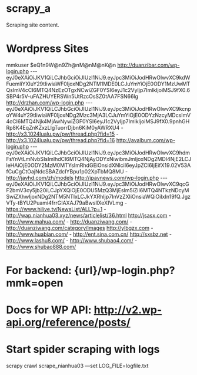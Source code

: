 # scrapy_a
Scraping site content.

# Wordpress Sites
mmkuser     $eQ1n9W@n9Zh@nM@nM@nK@n
http://duanzibar.com/wp-login.php 	--- eyJ0eXAiOiJKV1QiLCJhbGciOiJIUzI1NiJ9.eyJpc3MiOiJodHRwOlwvXC9kdWFuemliYXIuY29tIiwiaWF0IjoxNDg2NTM1MDE0LCJuYmYiOjE0ODY1MzUwMTQsImV4cCI6MTQ4NzEzOTgxNCwiZGF0YSI6eyJ1c2VyIjp7ImlkIjoiMSJ9fX0.6SBP4r5V-uFAZHUYERSWn5UtRzcOsSZ0tAA7FSN66lg
http://drzhan.com/wp-login.php 	--- eyJ0eXAiOiJKV1QiLCJhbGciOiJIUzI1NiJ9.eyJpc3MiOiJodHRwOlwvXC9kcnpoYW4uY29tIiwiaWF0IjoxNDg2Mzc3MjA3LCJuYmYiOjE0ODYzNzcyMDcsImV4cCI6MTQ4Njk4MjAwNywiZGF0YSI6eyJ1c2VyIjp7ImlkIjoiMSJ9fX0.9pnhGHRp8K4EqZnKZxzLlgTuorrDjbn6KiM0yAWRXU4
	- http://x3.1024lualu.pw/pw/thread.php?fid=15
	- http://x3.1024lualu.pw/pw/thread.php?fid=16
http://avalbum.com/wp-login.php 	--- eyJ0eXAiOiJKV1QiLCJhbGciOiJIUzI1NiJ9.eyJpc3MiOiJodHRwOlwvXC9hdmFsYnVtLmNvbSIsImlhdCI6MTQ4NjAyODYxNiwibmJmIjoxNDg2MDI4NjE2LCJleHAiOjE0ODY2MzM0MTYsImRhdGEiOnsidXNlciI6eyJpZCI6IjEifX19.02V53AfCuCgCtOajNdcSBAZdcIYBpu1p02XpTbMQ8MU
	- http://javhd.com/zh/models
http://jpavnews.com/wp-login.php 	--- eyJ0eXAiOiJKV1QiLCJhbGciOiJIUzI1NiJ9.eyJpc3MiOiJodHRwOlwvXC9qcGF2bmV3cy5jb20iLCJpYXQiOjE0ODU5MzQ3MjEsIm5iZiI6MTQ4NTkzNDcyMSwiZXhwIjoxNDg2NTM5NTIxLCJkYXRhIjp7InVzZXIiOnsiaWQiOiIxIn19fQ.JgzVTy-tBYU2Puami4frrGIAXAJ79aBwsllXeXIVLmg
	- https://www.hilive.tv/NewsList/ALL?p=1
	- http://wap.nianhua03.xyz/news/articlelist/36.html
http://jsasx.com
	- http://www.mahua.com/
	- http://duanziwang.com/
	- http://duanziwang.com/category/images
http://ylbgzx.com
	- http://www.huabian.com/
	- http://ent.sina.com.cn/
http://sxsbz.net
	- http://www.lashu8.com/
	- http://www.shubao4.com/
	- http://www.shubao888.com/
	
# For backend: {url}/wp-login.php?mmk=open

# Docs for WP API: http://v2.wp-api.org/reference/posts/

# Start spider scraping with logs
scrapy crawl scrape_nianhua03 —set LOG_FILE=logfile.txt